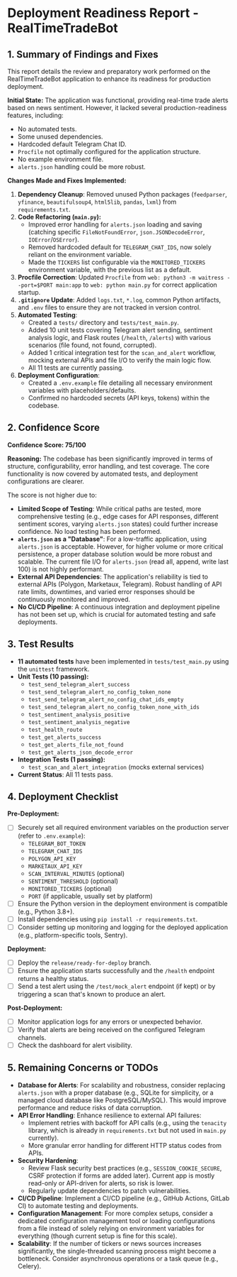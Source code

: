 # Deployment Readiness Report - RealTimeTradeBot

## 1. Summary of Findings and Fixes

This report details the review and preparatory work performed on the RealTimeTradeBot application to enhance its readiness for production deployment.

**Initial State:**
The application was functional, providing real-time trade alerts based on news sentiment. However, it lacked several production-readiness features, including:
*   No automated tests.
*   Some unused dependencies.
*   Hardcoded default Telegram Chat ID.
*   `Procfile` not optimally configured for the application structure.
*   No example environment file.
*   `alerts.json` handling could be more robust.

**Changes Made and Fixes Implemented:**
1.  **Dependency Cleanup**: Removed unused Python packages (`feedparser`, `yfinance`, `beautifulsoup4`, `html5lib`, `pandas`, `lxml`) from `requirements.txt`.
2.  **Code Refactoring (`main.py`):**
    *   Improved error handling for `alerts.json` loading and saving (catching specific `FileNotFoundError`, `json.JSONDecodeError`, `IOError`/`OSError`).
    *   Removed hardcoded default for `TELEGRAM_CHAT_IDS`, now solely reliant on the environment variable.
    *   Made the `TICKERS` list configurable via the `MONITORED_TICKERS` environment variable, with the previous list as a default.
3.  **Procfile Correction**: Updated `Procfile` from `web: python3 -m waitress --port=$PORT main:app` to `web: python main.py` for correct application startup.
4.  **`.gitignore` Update**: Added `logs.txt`, `*.log`, common Python artifacts, and `.env` files to ensure they are not tracked in version control.
5.  **Automated Testing**:
    *   Created a `tests/` directory and `tests/test_main.py`.
    *   Added 10 unit tests covering Telegram alert sending, sentiment analysis logic, and Flask routes (`/health`, `/alerts`) with various scenarios (file found, not found, corrupted).
    *   Added 1 critical integration test for the `scan_and_alert` workflow, mocking external APIs and file I/O to verify the main logic flow.
    *   All 11 tests are currently passing.
6.  **Deployment Configuration**:
    *   Created a `.env.example` file detailing all necessary environment variables with placeholders/defaults.
    *   Confirmed no hardcoded secrets (API keys, tokens) within the codebase.

## 2. Confidence Score

**Confidence Score: 75/100**

**Reasoning:**
The codebase has been significantly improved in terms of structure, configurability, error handling, and test coverage. The core functionality is now covered by automated tests, and deployment configurations are clearer.

The score is not higher due to:
*   **Limited Scope of Testing**: While critical paths are tested, more comprehensive testing (e.g., edge cases for API responses, different sentiment scores, varying `alerts.json` states) could further increase confidence. No load testing has been performed.
*   **`alerts.json` as a "Database"**: For a low-traffic application, using `alerts.json` is acceptable. However, for higher volume or more critical persistence, a proper database solution would be more robust and scalable. The current file I/O for `alerts.json` (read all, append, write last 100) is not highly performant.
*   **External API Dependencies**: The application's reliability is tied to external APIs (Polygon, Marketaux, Telegram). Robust handling of API rate limits, downtimes, and varied error responses should be continuously monitored and improved.
*   **No CI/CD Pipeline**: A continuous integration and deployment pipeline has not been set up, which is crucial for automated testing and safe deployments.

## 3. Test Results

*   **11 automated tests** have been implemented in `tests/test_main.py` using the `unittest` framework.
*   **Unit Tests (10 passing):**
    *   `test_send_telegram_alert_success`
    *   `test_send_telegram_alert_no_config_token_none`
    *   `test_send_telegram_alert_no_config_chat_ids_empty`
    *   `test_send_telegram_alert_no_config_token_none_with_ids`
    *   `test_sentiment_analysis_positive`
    *   `test_sentiment_analysis_negative`
    *   `test_health_route`
    *   `test_get_alerts_success`
    *   `test_get_alerts_file_not_found`
    *   `test_get_alerts_json_decode_error`
*   **Integration Tests (1 passing):**
    *   `test_scan_and_alert_integration` (mocks external services)
*   **Current Status**: All 11 tests pass.

## 4. Deployment Checklist

**Pre-Deployment:**
*   [ ] Securely set all required environment variables on the production server (refer to `.env.example`):
    *   `TELEGRAM_BOT_TOKEN`
    *   `TELEGRAM_CHAT_IDS`
    *   `POLYGON_API_KEY`
    *   `MARKETAUX_API_KEY`
    *   `SCAN_INTERVAL_MINUTES` (optional)
    *   `SENTIMENT_THRESHOLD` (optional)
    *   `MONITORED_TICKERS` (optional)
    *   `PORT` (if applicable, usually set by platform)
*   [ ] Ensure the Python version in the deployment environment is compatible (e.g., Python 3.8+).
*   [ ] Install dependencies using `pip install -r requirements.txt`.
*   [ ] Consider setting up monitoring and logging for the deployed application (e.g., platform-specific tools, Sentry).

**Deployment:**
*   [ ] Deploy the `release/ready-for-deploy` branch.
*   [ ] Ensure the application starts successfully and the `/health` endpoint returns a healthy status.
*   [ ] Send a test alert using the `/test/mock_alert` endpoint (if kept) or by triggering a scan that's known to produce an alert.

**Post-Deployment:**
*   [ ] Monitor application logs for any errors or unexpected behavior.
*   [ ] Verify that alerts are being received on the configured Telegram channels.
*   [ ] Check the dashboard for alert visibility.

## 5. Remaining Concerns or TODOs

*   **Database for Alerts**: For scalability and robustness, consider replacing `alerts.json` with a proper database (e.g., SQLite for simplicity, or a managed cloud database like PostgreSQL/MySQL). This would improve performance and reduce risks of data corruption.
*   **API Error Handling**: Enhance resilience to external API failures:
    *   Implement retries with backoff for API calls (e.g., using the `tenacity` library, which is already in `requirements.txt` but not used in `main.py` currently).
    *   More granular error handling for different HTTP status codes from APIs.
*   **Security Hardening**:
    *   Review Flask security best practices (e.g., `SESSION_COOKIE_SECURE`, CSRF protection if forms are added later). Current app is mostly read-only or API-driven for alerts, so risk is lower.
    *   Regularly update dependencies to patch vulnerabilities.
*   **CI/CD Pipeline**: Implement a CI/CD pipeline (e.g., GitHub Actions, GitLab CI) to automate testing and deployments.
*   **Configuration Management**: For more complex setups, consider a dedicated configuration management tool or loading configurations from a file instead of solely relying on environment variables for everything (though current setup is fine for this scale).
*   **Scalability**: If the number of tickers or news sources increases significantly, the single-threaded scanning process might become a bottleneck. Consider asynchronous operations or a task queue (e.g., Celery).
